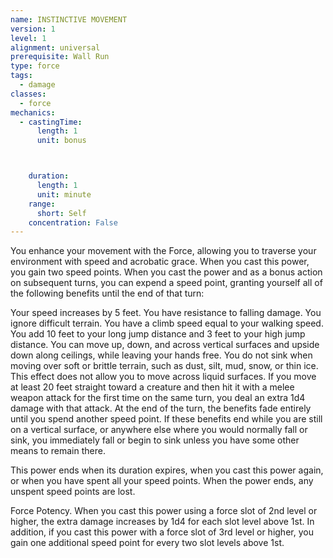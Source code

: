 ```yaml
---
name: INSTINCTIVE MOVEMENT
version: 1
level: 1
alignment: universal
prerequisite: Wall Run
type: force
tags:
  - damage
classes:
  - force
mechanics:
  - castingTime:
      length: 1
      unit: bonus



    duration:
      length: 1
      unit: minute
    range:
      short: Self
    concentration: False
---
```

You enhance your movement with the Force, allowing you to traverse your environment with speed and acrobatic grace. When you cast this power, you gain two speed points. When you cast the power and as a bonus action on subsequent turns, you can expend a speed point, granting yourself all of the following benefits until the end of that turn:

Your speed increases by 5 feet.
You have resistance to falling damage.
You ignore difficult terrain.
You have a climb speed equal to your walking speed.
You add 10 feet to your long jump distance and 3 feet to your high jump distance.
You can move up, down, and across vertical surfaces and upside down along ceilings, while leaving your hands free.
You do not sink when moving over soft or brittle terrain, such as dust, silt, mud, snow, or thin ice. This effect does not allow you to move across liquid surfaces.
If you move at least 20 feet straight toward a creature and then hit it with a melee weapon attack for the first time on the same turn, you deal an extra 1d4 damage with that attack.
At the end of the turn, the benefits fade entirely until you spend another speed point. If these benefits end while you are still on a vertical surface, or anywhere else where you would normally fall or sink, you immediately fall or begin to sink unless you have some other means to remain there.

This power ends when its duration expires, when you cast this power again, or when you have spent all your speed points. When the power ends, any unspent speed points are lost.

Force Potency. When you cast this power using a force slot of 2nd level or higher, the extra damage increases by 1d4 for each slot level above 1st. In addition, if you cast this power with a force slot of 3rd level or higher, you gain one additional speed point for every two slot levels above 1st.


    
